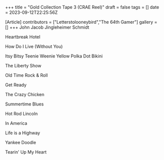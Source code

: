 +++
title = "Gold Collection Tape 3 (CRAE Reel)"
draft = false
tags = []
date = 2023-09-12T22:25:56Z

[Article]
contributors = ["Letterstolooneybird","The 64th Gamer"]
gallery = []
+++
John Jacob Jingleheimer Schmidt 

Heartbreak Hotel

How Do I Live (Without You)

Itsy Bitsy Teenie Weenie Yellow Polka Dot Bikini

The Liberty Show

Old Time Rock & Roll

Get Ready

The Crazy Chicken

Summertime Blues

Hot Rod Lincoln

In America

Life is a Highway

Yankee Doodle

Tearin' Up My Heart